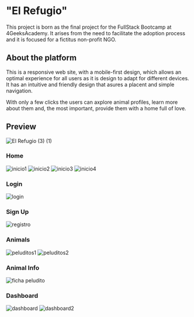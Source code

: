 <h1>"El Refugio"</h1>

This project is born as the final project for the FullStack Bootcamp at 4GeeksAcademy.
It arises from the need to facilitate the adoption process and it is focused for a fictitus non-profit NGO.


<h2>About the platform</h2>

This is a responsive web site, with a mobile-first design, which allows an optimal experience for all users as it is design to adapt for different devices.
It has an intuitive and friendly design that asures a placent and simple navigation.

With only a few clicks the users can axplore animal profiles, learn more about them and, the most important, provide them with a home full of love.


<h2>Preview</h2>

![El Refugio (3) (1)](https://github.com/IlariaBa/El-Refugio/assets/145076192/dfe35ab4-41e6-4b3e-b216-ecaf287fdcad)

<h3>Home</h3>

![inicio1](https://github.com/IlariaBa/El-Refugio/assets/145076192/4d23e077-c517-4466-a374-b141cd824bf5)
![inicio2](https://github.com/IlariaBa/El-Refugio/assets/145076192/d6e4f6b9-de84-42d4-8a37-4b6325686eba)
![inicio3](https://github.com/IlariaBa/El-Refugio/assets/145076192/9d7a26cf-3911-4173-a0a2-aa18977d30a4)
![inicio4](https://github.com/IlariaBa/El-Refugio/assets/145076192/36c0b4f2-0b21-4860-93c9-40d70e3db174)


<h3>Login</h3>

![login](https://github.com/IlariaBa/El-Refugio/assets/145076192/9cab84b2-6b90-47df-8d4d-af6e439ca52d)

<h3>Sign Up</h3>

![registro](https://github.com/IlariaBa/El-Refugio/assets/145076192/e6ff6e31-2ae7-4ba7-9038-1a890c20644b)

<h3>Animals</h3>

![peluditos1](https://github.com/IlariaBa/El-Refugio/assets/145076192/d1eb7499-bfe6-4774-ad99-08d6ce4fe7e3)
![peluditos2](https://github.com/IlariaBa/El-Refugio/assets/145076192/dca444e3-3d91-4bac-80b8-140d3d1516b9)

<h3>Animal Info</h3>

![ficha peludito](https://github.com/IlariaBa/El-Refugio/assets/145076192/3d5cf80a-84c9-4618-a85a-929abdbb3308)

<h3>Dashboard</h3>

![dashboard](https://github.com/IlariaBa/El-Refugio/assets/145076192/a0b44467-c982-44a8-8981-2a49e66e43d1)
![dashboard2](https://github.com/IlariaBa/El-Refugio/assets/145076192/c27372ab-eb4a-4723-9128-91bacdcdf3f6)

